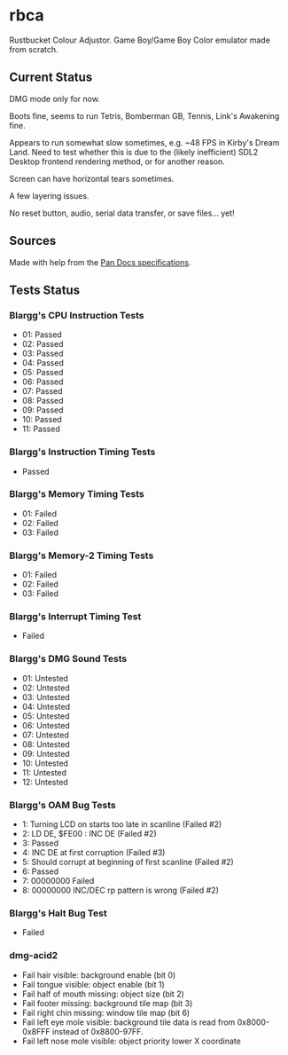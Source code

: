 # rbca

Rustbucket Colour Adjustor. Game Boy/Game Boy Color emulator made from scratch.

## Current Status

DMG mode only for now.

Boots fine, seems to run Tetris, Bomberman GB, Tennis, Link's Awakening fine.

Appears to run somewhat slow sometimes, e.g. ~48 FPS in Kirby's Dream Land. Need to test whether this is due to the (likely inefficient) SDL2 Desktop frontend rendering method, or for another reason.

Screen can have horizontal tears sometimes.

A few layering issues.

No reset button, audio, serial data transfer, or save files... yet!

## Sources

Made with help from the [Pan Docs specifications](http://bgb.bircd.org/pandocs.htm#cgbregisters).

## Tests Status

### Blargg's CPU Instruction Tests

- 01: Passed
- 02: Passed
- 03: Passed
- 04: Passed
- 05: Passed
- 06: Passed
- 07: Passed
- 08: Passed
- 09: Passed
- 10: Passed
- 11: Passed

### Blargg's Instruction Timing Tests

- Passed

### Blargg's Memory Timing Tests

- 01: Failed
- 02: Failed
- 03: Failed

### Blargg's Memory-2 Timing Tests

- 01: Failed
- 02: Failed
- 03: Failed

### Blargg's Interrupt Timing Test

- Failed

### Blargg's DMG Sound Tests

- 01: Untested
- 02: Untested
- 03: Untested
- 04: Untested
- 05: Untested
- 06: Untested
- 07: Untested
- 08: Untested
- 09: Untested
- 10: Untested
- 11: Untested
- 12: Untested

### Blargg's OAM Bug Tests

- 1: Turning LCD on starts too late in scanline (Failed #2)
- 2: LD DE, $FE00 : INC DE (Failed #2)
- 3: Passed
- 4: INC DE at first corruption (Failed #3)
- 5: Should corrupt at beginning of first scanline (Failed #2)
- 6: Passed
- 7: 00000000 Failed
- 8: 00000000 INC/DEC rp pattern is wrong (Failed #2)

### Blargg's Halt Bug Test

- Failed

### dmg-acid2

- Fail hair visible: background enable (bit 0)
- Fail tongue visible: object enable (bit 1)
- Fail half of mouth missing: object size (bit 2)
- Fail footer missing: background tile map (bit 3)
- Fail right chin missing: window tile map (bit 6)
- Fail left eye mole visible: background tile data is read from 0x8000-0x8FFF instead of 0x8800-97FF.
- Fail left nose mole visible: object priority lower X coordinate
